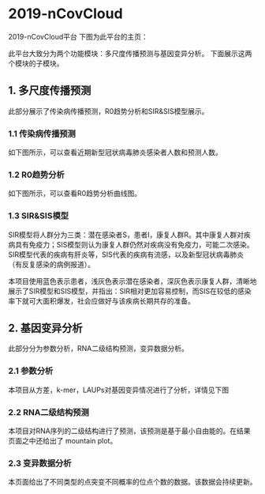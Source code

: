 # 2019-nCovCloud
2019-nCovCloud平台
下图为此平台的主页：

此平台大致分为两个功能模块：多尺度传播预测与基因变异分析。
下面展示这两个模块的子模块。

## 1. 多尺度传播预测
此部分展示了传染病传播预测，R0趋势分析和SIR&SIS模型展示。
	
### 1.1 传染病传播预测
如下图所示，可以查看近期新型冠状病毒肺炎感染者人数和预测人数。

### 1.2 R0趋势分析
如下图所示，可以查看R0趋势分析曲线图。

### 1.3 SIR&SIS模型
SIR模型将人群分为三类：潜在感染者S，患者I，康复人群R。其中康复人群对疾病具有免疫力；SIS模型则认为康复人群仍然对疾病没有免疫力，可能二次感染。SIR模型代表的疾病有肝炎等，SIS代表的疾病有流感，以及新型冠状病毒肺炎（有反复感染的病例报道）。

本项目使用蓝色表示患者，浅灰色表示潜在感染者，深灰色表示康复人群，清晰地展示了SIR模型和SIS模型，并指出：SIR相对更加容易控制，而SIS在较低的感染率下就可大面积爆发，社会应做好与该疾病长期共存的准备。

## 2. 基因变异分析
此部分分为参数分析，RNA二级结构预测，变异数据分析。
### 2.1 参数分析
本项目从方差，k-mer，LAUPs对基因变异情况进行了分析，详情见下图
### 2.2 RNA二级结构预测
本项目对RNA序列的二级结构进行了预测，该预测是基于最小自由能的。在结果页面之中还给出了 mountain plot。
### 2.3 变异数据分析
本页面给出了不同类型的点突变不同概率的位点个数的数据。该数据会持续更新。
